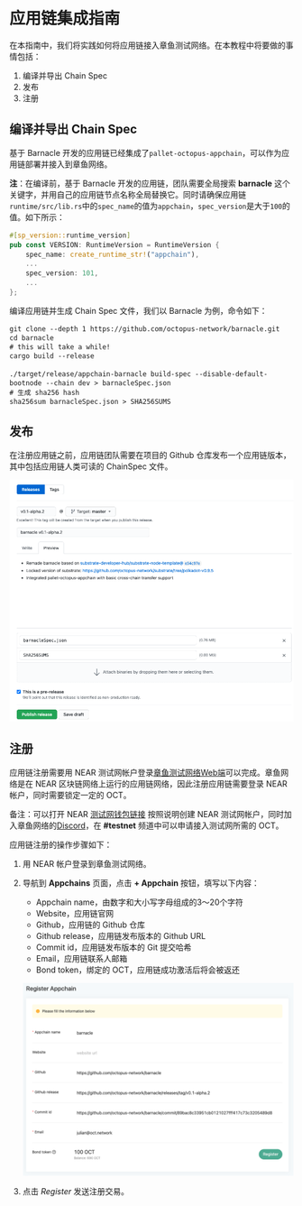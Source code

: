 # 应用链集成指南

在本指南中，我们将实践如何将应用链接入章鱼测试网络。在本教程中将要做的事情包括：

1. 编译并导出 Chain Spec
2. 发布
3. 注册

## 编译并导出 Chain Spec

基于 Barnacle 开发的应用链已经集成了`pallet-octopus-appchain`，可以作为应用链部署并接入到章鱼网络。

**注**：在编译前，基于 Barnacle 开发的应用链，团队需要全局搜索 **barnacle** 这个关键字，并用自己的应用链节点名称全局替换它。同时请确保应用链`runtime/src/lib.rs`中的`spec_name`的值为`appchain`，`spec_version`是大于`100`的值。如下所示：

```Rust
#[sp_version::runtime_version]
pub const VERSION: RuntimeVersion = RuntimeVersion {
	spec_name: create_runtime_str!("appchain"),
	...
	spec_version: 101,
	...
};
```

编译应用链并生成 Chain Spec 文件，我们以 Barnacle 为例，命令如下：

```
git clone --depth 1 https://github.com/octopus-network/barnacle.git
cd barnacle
# this will take a while!
cargo build --release

./target/release/appchain-barnacle build-spec --disable-default-bootnode --chain dev > barnacleSpec.json
# 生成 sha256 hash
sha256sum barnacleSpec.json > SHA256SUMS
```

## 发布

在注册应用链之前，应用链团队需要在项目的 Github 仓库发布一个应用链版本，其中包括应用链人类可读的 ChainSpec 文件。 

![发布截图](../../guides/release.png)

## 注册

应用链注册需要用 NEAR 测试网帐户登录[章鱼测试网络Web端](https://testnet.oct.network/)可以完成。章鱼网络是在 NEAR 区块链网络上运行的应用链网络，因此注册应用链需要登录 NEAR 帐户，同时需要锁定一定的 OCT。

备注：可以打开 NEAR [测试网钱包链接](https://wallet.testnet.near.org/) 按照说明创建 NEAR 测试网帐户，同时加入章鱼网络的[Discord](https://discord.gg/6GTJBkZA9Q)，在 **#testnet** 频道中可以申请接入测试网所需的 OCT。

应用链注册的操作步骤如下：

1. 用 NEAR 帐户登录到章鱼测试网络。
2. 导航到 **Appchains** 页面，点击 **+ Appchain** 按钮，填写以下内容：
    - Appchain name，由数字和大小写字母组成的3～20个字符
    - Website，应用链官网
    - Github，应用链的 Github 仓库
    - Github release，应用链发布版本的 Github URL
    - Commit id，应用链发布版本的 Git 提交哈希
    - Email，应用链联系人邮箱
    - Bond token，绑定的 OCT，应用链成功激活后将会被返还

   ![注册截图](../../guides/register.png)

3. 点击 *Register* 发送注册交易。